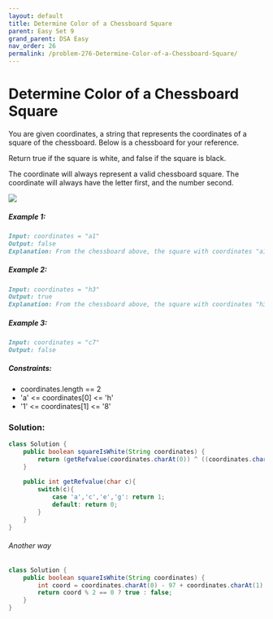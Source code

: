 ```yaml
---
layout: default
title: Determine Color of a Chessboard Square
parent: Easy Set 9
grand_parent: DSA Easy
nav_order: 26
permalink: /problem-276-Determine-Color-of-a-Chessboard-Square/
---
```

# Determine Color of a Chessboard Square
You are given coordinates, a string that represents the coordinates of a square of the chessboard. Below is a chessboard for your reference.

Return true if the square is white, and false if the square is black.

The coordinate will always represent a valid chessboard square. The coordinate will always have the letter first, and the number second.

![](../../assets/images/ds/screenshot-2021-02-20-at-22159-pm.png)

##### Example 1:
```markdown
Input: coordinates = "a1"
Output: false
Explanation: From the chessboard above, the square with coordinates "a1" is black, so return false.
```
##### Example 2:
```markdown
Input: coordinates = "h3"
Output: true
Explanation: From the chessboard above, the square with coordinates "h3" is white, so return true.
```
##### Example 3:
```markdown
Input: coordinates = "c7"
Output: false
```
##### Constraints:
* coordinates.length == 2
* 'a' <= coordinates[0] <= 'h'
* '1' <= coordinates[1] <= '8'

### Solution:
```java
class Solution {
    public boolean squareIsWhite(String coordinates) {
        return (getRefvalue(coordinates.charAt(0)) ^ ((coordinates.charAt(1) - '0')%2)) == 1;
    }
    
    public int getRefvalue(char c){
        switch(c){
            case 'a','c','e','g': return 1;
            default: return 0;
        }
    }
}
```
###### Another way
```java
class Solution {
    public boolean squareIsWhite(String coordinates) {
        int coord = coordinates.charAt(0) - 97 + coordinates.charAt(1) - 48;
        return coord % 2 == 0 ? true : false;
    }
}
```